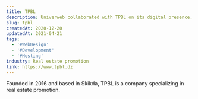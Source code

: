 ```yaml
---
title: TPBL
description: Univerweb collaborated with TPBL on its digital presence. We created the website and we provide hosting.
slug: tpbl
createdAt: 2020-12-20
updatedAt: 2021-04-21
tags:
  - '#WebDesign'
  - '#Development'
  - '#Hosting'
industry: Real estate promotion
link: https://www.tpbl.dz
---
```


Founded in 2016 and based in Skikda, TPBL is a company specializing in real estate promotion.
